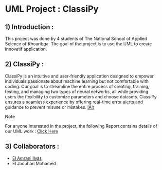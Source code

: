 # UML Project : ClassiPy

## 1) Introduction : 

This project was done by 4 students of The National School of Applied Science of Khouribga. The goal of the project is to use the UML to create innovatif application.

## 2) ClassiPy :
ClassiPy is an intuitive and user-friendly application designed to empower individuals passionate about machine learning but not comfortable with coding. Our goal is to streamline the entire process of creating, training, testing, and managing two types of neural networks, all while providing users the flexibility to customize parameters and choose datasets. ClassiPy ensures a seamless experience by offering real-time error alerts and guidance to prevent misuse or mistakes.
[!Alt](https://github.com/ElJaouhariMohamed/Projet-UML/blob/main/Interface/logo_.png)
> [!NOTE]
> For anyone interested in the project, the following Report contains details of our UML work : [Click Here]([file:///C:/Users/eljao/Downloads/Rapport%20UML.pdf](https://github.com/ElJaouhariMohamed/Projet-UML/blob/main/Rapport%20UML.pdf))

## 3) Collaborators :

- [El Amrani Ilyas](https://github.com/ELilyasamrani)
- El Jaouhari Mohamed
